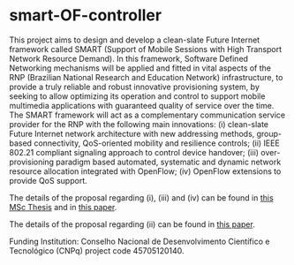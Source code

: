 # smart-OF-controller

This project aims to design and develop a clean-slate Future Internet framework called SMART (Support of Mobile Sessions with High Transport Network Resource Demand). In this framework, Software Defined Networking mechanisms will be applied and fitted in vital aspects of the RNP (Brazilian National Research and Education Network) infrastructure, to provide a truly reliable and robust innovative provisioning system, by seeking to allow optimizing its operation and control to support mobile multimedia applications with guaranteed quality of service over the time. The SMART framework will act as a complementary communication service provider for the RNP with the following main innovations: (i) clean-slate Future Internet network architecture with new addressing methods, group-based connectivity, QoS-oriented mobility and resilience controls; (ii) IEEE 802.21 compliant signaling approach to control device handover; (iii) over-provisioning paradigm based automated, systematic and dynamic network resource allocation integrated with OpenFlow; (iv) OpenFlow extensions to provide QoS support.

The details of the proposal regarding (i), (iii) and (iv) can be found in [this MSc Thesis](http://repositorio.ufrn.br/handle/123456789/18107) and in [this paper](http://ieeexplore.ieee.org/xpl/articleDetails.jsp?arnumber=7063426).

The details of the proposal regarding (ii) can be found in [this paper](http://www.sciencedirect.com/science/article/pii/S1389128616301177).

Funding Institution: Conselho Nacional de Desenvolvimento Científico e Tecnológico (CNPq) project code 45705120140.
